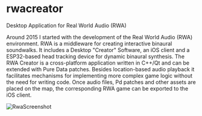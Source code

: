 # rwacreator
Desktop Application for Real World Audio (RWA)

Around 2015 I started with the development of the Real World Audio (RWA) environment. RWA is a middleware for creating interactive binaural soundwalks. It includes a Desktop "Creator" Software, an iOS client and a ESP32-based head tracking device for dynamic binaural synthesis. The RWA Creator is a cross-platform application written in C++/Qt and can be extended with Pure Data patches. Besides location-based audio playback it facilitates mechanisms for implementing more complex game logic without the need for writing code. Once audio files, Pd patches and other assets are placed on the map, the corresponding RWA game can be exported to the iOS client.

![RwaScreenshot](https://user-images.githubusercontent.com/10684202/161531985-9940b234-253b-4754-8ad6-8750f697cc78.png)
